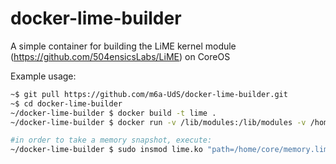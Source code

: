 # docker-lime-builder
A simple container for building the LiME kernel module (https://github.com/504ensicsLabs/LiME) on CoreOS

Example usage:

```bash
~$ git pull https://github.com/m6a-UdS/docker-lime-builder.git
~$ cd docker-lime-builder
~/docker-lime-builder $ docker build -t lime .
~/docker-lime-builder $ docker run -v /lib/modules:/lib/modules -v /home/core/docker-lime-builder/:/host lime bash /lime/make-lime.sh

#in order to take a memory snapshot, execute:
~/docker-lime-builder $ sudo insmod lime.ko "path=/home/core/memory.lime format=lime"
```
